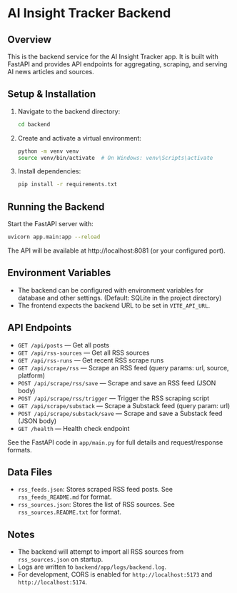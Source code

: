 # AI Insight Tracker Backend

## Overview

This is the backend service for the AI Insight Tracker app. It is built with FastAPI and provides API endpoints for aggregating, scraping, and serving AI news articles and sources.

## Setup & Installation

1. Navigate to the backend directory:
   ```sh
   cd backend
   ```
2. Create and activate a virtual environment:
   ```sh
   python -m venv venv
   source venv/bin/activate  # On Windows: venv\Scripts\activate
   ```
3. Install dependencies:
   ```sh
   pip install -r requirements.txt
   ```

## Running the Backend

Start the FastAPI server with:
```sh
uvicorn app.main:app --reload
```

The API will be available at http://localhost:8081 (or your configured port).

## Environment Variables

- The backend can be configured with environment variables for database and other settings. (Default: SQLite in the project directory)
- The frontend expects the backend URL to be set in `VITE_API_URL`.

## API Endpoints

- `GET /api/posts` — Get all posts
- `GET /api/rss-sources` — Get all RSS sources
- `GET /api/rss-runs` — Get recent RSS scrape runs
- `GET /api/scrape/rss` — Scrape an RSS feed (query params: url, source, platform)
- `POST /api/scrape/rss/save` — Scrape and save an RSS feed (JSON body)
- `POST /api/scrape/rss/trigger` — Trigger the RSS scraping script
- `GET /api/scrape/substack` — Scrape a Substack feed (query param: url)
- `POST /api/scrape/substack/save` — Scrape and save a Substack feed (JSON body)
- `GET /health` — Health check endpoint

See the FastAPI code in `app/main.py` for full details and request/response formats.

## Data Files

- `rss_feeds.json`: Stores scraped RSS feed posts. See `rss_feeds_README.md` for format.
- `rss_sources.json`: Stores the list of RSS sources. See `rss_sources.README.txt` for format.

## Notes

- The backend will attempt to import all RSS sources from `rss_sources.json` on startup.
- Logs are written to `backend/app/logs/backend.log`.
- For development, CORS is enabled for `http://localhost:5173` and `http://localhost:5174`. 
